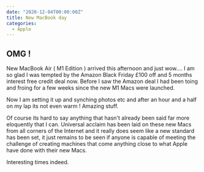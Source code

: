 ```yaml
---
date: "2020-12-04T00:00:00Z"
title: New MacBook day
categories:
  - Apple
---
```

## OMG !

New MacBook Air ( M1 Edition ) arrived this afternoon and just wow.... I am so glad I was tempted by the Amazon Black Friday £100 off and 5 months interest free credit deal now. Before I saw the Amazon deal I had been toing and froing for a few weeks since the new M1 Macs were launched.

Now I am setting it up and synching photos etc and after an hour and a half on my lap its not even warm ! Amazing stuff.

Of course its hard to say anything that hasn't already been said far more eloquently that I can. Universal acclaim has been laid on these new Macs from all corners of the Internet and it really does seem like a new standard has been set, it just remains to be seen if anyone is capable of meeting the challenge of creating machines that come anything close to what Apple have done with their new Macs.

Interesting times indeed.
